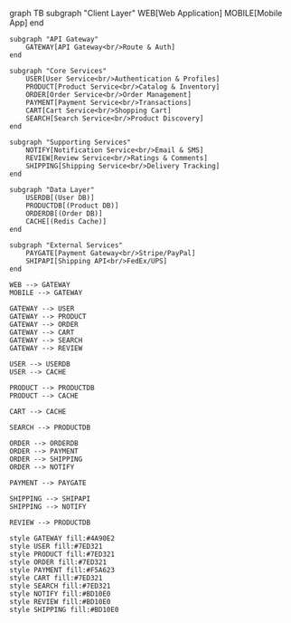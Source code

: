 graph TB
    subgraph "Client Layer"
        WEB[Web Application]
        MOBILE[Mobile App]
    end

    subgraph "API Gateway"
        GATEWAY[API Gateway<br/>Route & Auth]
    end

    subgraph "Core Services"
        USER[User Service<br/>Authentication & Profiles]
        PRODUCT[Product Service<br/>Catalog & Inventory]
        ORDER[Order Service<br/>Order Management]
        PAYMENT[Payment Service<br/>Transactions]
        CART[Cart Service<br/>Shopping Cart]
        SEARCH[Search Service<br/>Product Discovery]
    end

    subgraph "Supporting Services"
        NOTIFY[Notification Service<br/>Email & SMS]
        REVIEW[Review Service<br/>Ratings & Comments]
        SHIPPING[Shipping Service<br/>Delivery Tracking]
    end

    subgraph "Data Layer"
        USERDB[(User DB)]
        PRODUCTDB[(Product DB)]
        ORDERDB[(Order DB)]
        CACHE[(Redis Cache)]
    end

    subgraph "External Services"
        PAYGATE[Payment Gateway<br/>Stripe/PayPal]
        SHIPAPI[Shipping API<br/>FedEx/UPS]
    end

    WEB --> GATEWAY
    MOBILE --> GATEWAY
    
    GATEWAY --> USER
    GATEWAY --> PRODUCT
    GATEWAY --> ORDER
    GATEWAY --> CART
    GATEWAY --> SEARCH
    GATEWAY --> REVIEW

    USER --> USERDB
    USER --> CACHE
    
    PRODUCT --> PRODUCTDB
    PRODUCT --> CACHE
    
    CART --> CACHE
    
    SEARCH --> PRODUCTDB
    
    ORDER --> ORDERDB
    ORDER --> PAYMENT
    ORDER --> SHIPPING
    ORDER --> NOTIFY
    
    PAYMENT --> PAYGATE
    
    SHIPPING --> SHIPAPI
    SHIPPING --> NOTIFY
    
    REVIEW --> PRODUCTDB
    
    style GATEWAY fill:#4A90E2
    style USER fill:#7ED321
    style PRODUCT fill:#7ED321
    style ORDER fill:#7ED321
    style PAYMENT fill:#F5A623
    style CART fill:#7ED321
    style SEARCH fill:#7ED321
    style NOTIFY fill:#BD10E0
    style REVIEW fill:#BD10E0
    style SHIPPING fill:#BD10E0